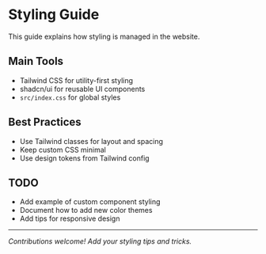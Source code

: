 # Styling Guide

This guide explains how styling is managed in the website.

## Main Tools
- Tailwind CSS for utility-first styling
- shadcn/ui for reusable UI components
- `src/index.css` for global styles

## Best Practices
- Use Tailwind classes for layout and spacing
- Keep custom CSS minimal
- Use design tokens from Tailwind config

## TODO
- Add example of custom component styling
- Document how to add new color themes
- Add tips for responsive design

---

*Contributions welcome! Add your styling tips and tricks.* 